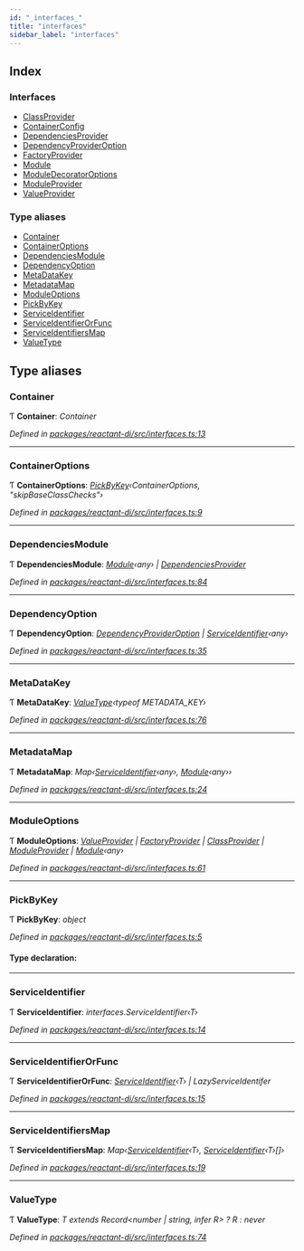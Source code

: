 ```yaml
---
id: "_interfaces_"
title: "interfaces"
sidebar_label: "interfaces"
---
```


## Index

### Interfaces

* [ClassProvider](../interfaces/_interfaces_.classprovider.md)
* [ContainerConfig](../interfaces/_interfaces_.containerconfig.md)
* [DependenciesProvider](../interfaces/_interfaces_.dependenciesprovider.md)
* [DependencyProviderOption](../interfaces/_interfaces_.dependencyprovideroption.md)
* [FactoryProvider](../interfaces/_interfaces_.factoryprovider.md)
* [Module](../interfaces/_interfaces_.module.md)
* [ModuleDecoratorOptions](../interfaces/_interfaces_.moduledecoratoroptions.md)
* [ModuleProvider](../interfaces/_interfaces_.moduleprovider.md)
* [ValueProvider](../interfaces/_interfaces_.valueprovider.md)

### Type aliases

* [Container](_interfaces_.md#container)
* [ContainerOptions](_interfaces_.md#containeroptions)
* [DependenciesModule](_interfaces_.md#dependenciesmodule)
* [DependencyOption](_interfaces_.md#dependencyoption)
* [MetaDataKey](_interfaces_.md#metadatakey)
* [MetadataMap](_interfaces_.md#metadatamap)
* [ModuleOptions](_interfaces_.md#moduleoptions)
* [PickByKey](_interfaces_.md#pickbykey)
* [ServiceIdentifier](_interfaces_.md#serviceidentifier)
* [ServiceIdentifierOrFunc](_interfaces_.md#serviceidentifierorfunc)
* [ServiceIdentifiersMap](_interfaces_.md#serviceidentifiersmap)
* [ValueType](_interfaces_.md#valuetype)

## Type aliases

###  Container

Ƭ **Container**: *Container*

*Defined in [packages/reactant-di/src/interfaces.ts:13](https://github.com/unadlib/reactant/blob/5ec3851/packages/reactant-di/src/interfaces.ts#L13)*

___

###  ContainerOptions

Ƭ **ContainerOptions**: *[PickByKey](_interfaces_.md#pickbykey)‹ContainerOptions, "skipBaseClassChecks"›*

*Defined in [packages/reactant-di/src/interfaces.ts:9](https://github.com/unadlib/reactant/blob/5ec3851/packages/reactant-di/src/interfaces.ts#L9)*

___

###  DependenciesModule

Ƭ **DependenciesModule**: *[Module](../interfaces/_interfaces_.module.md)‹any› | [DependenciesProvider](../interfaces/_interfaces_.dependenciesprovider.md)*

*Defined in [packages/reactant-di/src/interfaces.ts:84](https://github.com/unadlib/reactant/blob/5ec3851/packages/reactant-di/src/interfaces.ts#L84)*

___

###  DependencyOption

Ƭ **DependencyOption**: *[DependencyProviderOption](../interfaces/_interfaces_.dependencyprovideroption.md) | [ServiceIdentifier](_interfaces_.md#serviceidentifier)‹any›*

*Defined in [packages/reactant-di/src/interfaces.ts:35](https://github.com/unadlib/reactant/blob/5ec3851/packages/reactant-di/src/interfaces.ts#L35)*

___

###  MetaDataKey

Ƭ **MetaDataKey**: *[ValueType](_interfaces_.md#valuetype)‹typeof METADATA_KEY›*

*Defined in [packages/reactant-di/src/interfaces.ts:76](https://github.com/unadlib/reactant/blob/5ec3851/packages/reactant-di/src/interfaces.ts#L76)*

___

###  MetadataMap

Ƭ **MetadataMap**: *Map‹[ServiceIdentifier](_interfaces_.md#serviceidentifier)‹any›, [Module](../interfaces/_interfaces_.module.md)‹any››*

*Defined in [packages/reactant-di/src/interfaces.ts:24](https://github.com/unadlib/reactant/blob/5ec3851/packages/reactant-di/src/interfaces.ts#L24)*

___

###  ModuleOptions

Ƭ **ModuleOptions**: *[ValueProvider](../interfaces/_interfaces_.valueprovider.md) | [FactoryProvider](../interfaces/_interfaces_.factoryprovider.md) | [ClassProvider](../interfaces/_interfaces_.classprovider.md) | [ModuleProvider](../interfaces/_interfaces_.moduleprovider.md) | [Module](../interfaces/_interfaces_.module.md)‹any›*

*Defined in [packages/reactant-di/src/interfaces.ts:61](https://github.com/unadlib/reactant/blob/5ec3851/packages/reactant-di/src/interfaces.ts#L61)*

___

###  PickByKey

Ƭ **PickByKey**: *object*

*Defined in [packages/reactant-di/src/interfaces.ts:5](https://github.com/unadlib/reactant/blob/5ec3851/packages/reactant-di/src/interfaces.ts#L5)*

#### Type declaration:

___

###  ServiceIdentifier

Ƭ **ServiceIdentifier**: *interfaces.ServiceIdentifier‹T›*

*Defined in [packages/reactant-di/src/interfaces.ts:14](https://github.com/unadlib/reactant/blob/5ec3851/packages/reactant-di/src/interfaces.ts#L14)*

___

###  ServiceIdentifierOrFunc

Ƭ **ServiceIdentifierOrFunc**: *[ServiceIdentifier](_interfaces_.md#serviceidentifier)‹T› | LazyServiceIdentifer*

*Defined in [packages/reactant-di/src/interfaces.ts:15](https://github.com/unadlib/reactant/blob/5ec3851/packages/reactant-di/src/interfaces.ts#L15)*

___

###  ServiceIdentifiersMap

Ƭ **ServiceIdentifiersMap**: *Map‹[ServiceIdentifier](_interfaces_.md#serviceidentifier)‹T›, [ServiceIdentifier](_interfaces_.md#serviceidentifier)‹T›[]›*

*Defined in [packages/reactant-di/src/interfaces.ts:19](https://github.com/unadlib/reactant/blob/5ec3851/packages/reactant-di/src/interfaces.ts#L19)*

___

###  ValueType

Ƭ **ValueType**: *T extends Record<number | string, infer R> ? R : never*

*Defined in [packages/reactant-di/src/interfaces.ts:74](https://github.com/unadlib/reactant/blob/5ec3851/packages/reactant-di/src/interfaces.ts#L74)*
